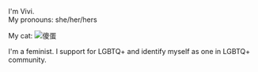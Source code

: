 I'm Vivi.  
My pronouns: she/her/hers

My cat: 
![傻蛋](https://github.com/gtb-2022-liu-yuwei/.github/blob/main/profile/IMG_2072.jpg=250x)

I'm a feminist.
I support for LGBTQ+ and identify myself as one in LGBTQ+ community.
